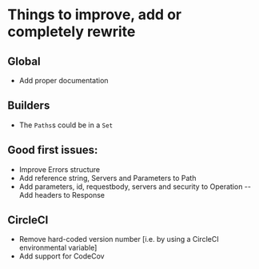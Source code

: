 # Things to improve, add or completely rewrite


## Global

- Add proper documentation


## Builders

- The `Paths`s could be in a `Set`


## Good first issues:

- Improve Errors structure
- Add reference string, Servers and Parameters to Path
- Add parameters, id, requestbody, servers and security to Operation
-- Add headers to Response

## CircleCI

- Remove hard-coded version number [i.e. by using a CircleCI environmental variable]
- Add support for CodeCov
